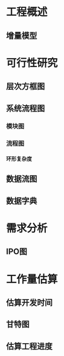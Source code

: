# 工程概述

## 增量模型

# 可行性研究

## 层次方框图

## 系统流程图

### 模块图

### 流程图

#### 环形复杂度

## 数据流图

## 数据字典

# 需求分析

## IPO图

# 工作量估算

## 估算开发时间

## 甘特图

## 估算工程进度